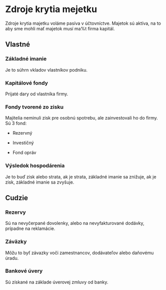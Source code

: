 # Zdroje krytia mejetku

Zdroje krytia majetku voláme pasíva v účtovníctve. Majetok sú aktíva, na to aby sme mohli mať majetok musí ma%t firma kapitál.

## Vlastné

### Základné imanie

Je to súhrn vkladov vlastníkov podniku.

### Kapitálové fondy

Prijaté dary od vlastníka firmy.  

### Fondy tvorené zo zisku

Majitelia neminuli zisk pre osobnú spotrebu, ale zainvestovali ho do firmy. Sú 3 fond:

- Rezervný

- Investičný

- Fond opráv

### Výsledok hospodárenia

Je to buď zisk alebo strata, ak je strata, základné imanie sa znižuje, ak je zisk, základné imanie sa zvyšuje.

## Cudzie

### Rezervy

Sú na nevyčerpané dovolenky, alebo na nevyfakturované dodávky, prípadne na reklamácie.

### Záväzky

Môžu to byť závazky voči zamestnancov, dodávateľov alebo daňovému úradu.

### Bankové úvery

Sú získané na základe úverovej zmluvy od banky.
